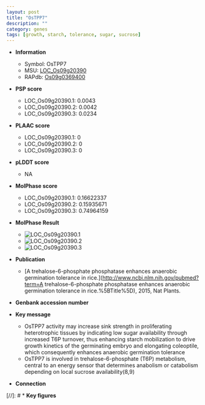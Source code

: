 ```yaml
---
layout: post
title: "OsTPP7"
description: ""
category: genes
tags: [growth, starch, tolerance, sugar, sucrose]
---
```


* **Information**  
    + Symbol: OsTPP7  
    + MSU: [LOC_Os09g20390](http://rice.plantbiology.msu.edu/cgi-bin/ORF_infopage.cgi?orf=LOC_Os09g20390)  
    + RAPdb: [Os09g0369400](http://rapdb.dna.affrc.go.jp/viewer/gbrowse_details/irgsp1?name=Os09g0369400)  

* **PSP score**  
    + LOC_Os09g20390.1: 0.0043 
    + LOC_Os09g20390.2: 0.0042 
    + LOC_Os09g20390.3: 0.0234 

* **PLAAC score**  
    + LOC_Os09g20390.1: 0 
    + LOC_Os09g20390.2: 0 
    + LOC_Os09g20390.3: 0 

* **pLDDT score**
    + NA


* **MolPhase score**
    + LOC_Os09g20390.1: 0.16622337
    + LOC_Os09g20390.2: 0.15935671
    + LOC_Os09g20390.3: 0.74964159

* **MolPhase Result**
    + ![LOC_Os09g20390.1](https://304243504.github.io/Pictures/LOC_Os09g/LOC_Os09g20390.1.png)
    + ![LOC_Os09g20390.2](https://304243504.github.io/Pictures/LOC_Os09g/LOC_Os09g20390.2.png)
    + ![LOC_Os09g20390.3](https://304243504.github.io/Pictures/LOC_Os09g/LOC_Os09g20390.3.png)

* **Publication**  
    + [A trehalose-6-phosphate phosphatase enhances anaerobic germination tolerance in rice.](http://www.ncbi.nlm.nih.gov/pubmed?term=A trehalose-6-phosphate phosphatase enhances anaerobic germination tolerance in rice.%5BTitle%5D), 2015, Nat Plants.

* **Genbank accession number**  

* **Key message**  
    + OsTPP7 activity may increase sink strength in proliferating heterotrophic tissues by indicating low sugar availability through increased T6P turnover, thus enhancing starch mobilization to drive growth kinetics of the germinating embryo and elongating coleoptile, which consequently enhances anaerobic germination tolerance
    + OsTPP7 is involved in trehalose-6-phosphate (T6P) metabolism, central to an energy sensor that determines anabolism or catabolism depending on local sucrose availability(8,9)

* **Connection**  

[//]: # * **Key figures**  


